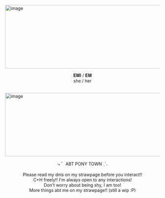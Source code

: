 <img width="1197" height="207" alt="image" src="https://github.com/user-attachments/assets/6766690e-cf7a-4784-803f-769519793789" />
<br />
<p align="center">
𝐄𝐌𝐈 / 𝐄𝐌
  <br />
  she / her
<p>
  <br />
<img width="1196" height="207" alt="image" src="https://github.com/user-attachments/assets/bbf62a16-ccc6-4ccc-ac65-43f159142d48" />
<p align="center">
  ⤷ ゛ABT PONY TOWN ˎˊ˗
  <br />
  <br />
  Please read my dnis on my strawpage before you interact!!
  <br />
  C+H freely!! I'm always open to any interactions!
  <br />
  Don't worry about being shy, I am too!
  <br />
  More things abt me on my strawpage!! (still a wip :P)
  <p>
